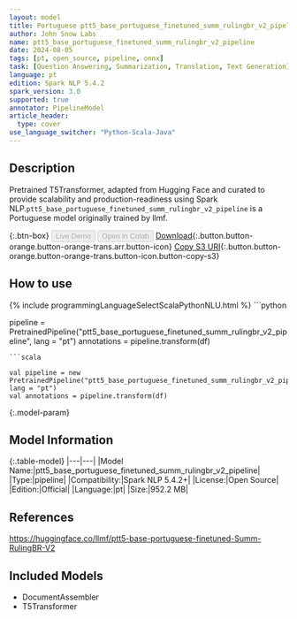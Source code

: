 ```yaml
---
layout: model
title: Portuguese ptt5_base_portuguese_finetuned_summ_rulingbr_v2_pipeline pipeline T5Transformer from llmf
author: John Snow Labs
name: ptt5_base_portuguese_finetuned_summ_rulingbr_v2_pipeline
date: 2024-08-05
tags: [pt, open_source, pipeline, onnx]
task: [Question Answering, Summarization, Translation, Text Generation]
language: pt
edition: Spark NLP 5.4.2
spark_version: 3.0
supported: true
annotator: PipelineModel
article_header:
  type: cover
use_language_switcher: "Python-Scala-Java"
---
```


## Description

Pretrained T5Transformer, adapted from Hugging Face and curated to provide scalability and production-readiness using Spark NLP.`ptt5_base_portuguese_finetuned_summ_rulingbr_v2_pipeline` is a Portuguese model originally trained by llmf.

{:.btn-box}
<button class="button button-orange" disabled>Live Demo</button>
<button class="button button-orange" disabled>Open in Colab</button>
[Download](https://s3.amazonaws.com/auxdata.johnsnowlabs.com/public/models/ptt5_base_portuguese_finetuned_summ_rulingbr_v2_pipeline_pt_5.4.2_3.0_1722837637011.zip){:.button.button-orange.button-orange-trans.arr.button-icon}
[Copy S3 URI](s3://auxdata.johnsnowlabs.com/public/models/ptt5_base_portuguese_finetuned_summ_rulingbr_v2_pipeline_pt_5.4.2_3.0_1722837637011.zip){:.button.button-orange.button-orange-trans.button-icon.button-copy-s3}

## How to use



<div class="tabs-box" markdown="1">
{% include programmingLanguageSelectScalaPythonNLU.html %}
```python

pipeline = PretrainedPipeline("ptt5_base_portuguese_finetuned_summ_rulingbr_v2_pipeline", lang = "pt")
annotations =  pipeline.transform(df)   

```
```scala

val pipeline = new PretrainedPipeline("ptt5_base_portuguese_finetuned_summ_rulingbr_v2_pipeline", lang = "pt")
val annotations = pipeline.transform(df)

```
</div>

{:.model-param}
## Model Information

{:.table-model}
|---|---|
|Model Name:|ptt5_base_portuguese_finetuned_summ_rulingbr_v2_pipeline|
|Type:|pipeline|
|Compatibility:|Spark NLP 5.4.2+|
|License:|Open Source|
|Edition:|Official|
|Language:|pt|
|Size:|952.2 MB|

## References

https://huggingface.co/llmf/ptt5-base-portuguese-finetuned-Summ-RulingBR-V2

## Included Models

- DocumentAssembler
- T5Transformer